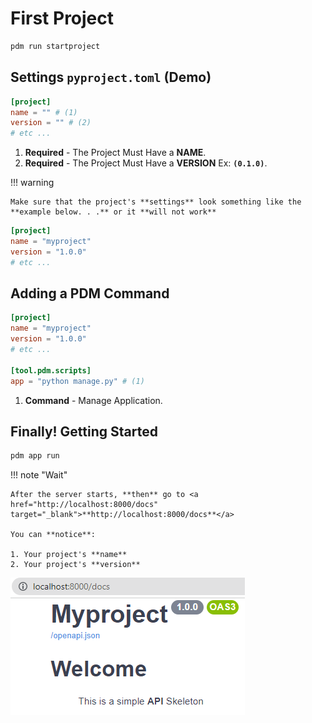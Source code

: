 # First **Project**

```sh
pdm run startproject
```

<div id="terminal-getting-started-first-project" data-termynal></div>

## Settings `pyproject.toml` (**Demo**)

```toml
[project]
name = "" # (1)
version = "" # (2)
# etc ...
```

1. **Required** - The Project Must Have a **NAME**.
2. **Required** - The Project Must Have a **VERSION** Ex: **`(0.1.0)`**.

!!! warning

    Make sure that the project's **settings** look something like the **example below. . .** or it **will not work**

```toml title="pyproject.toml"
[project]
name = "myproject"
version = "1.0.0"
# etc ...
```

## Adding a **PDM Command**

```toml title="pyproject.toml"
[project]
name = "myproject"
version = "1.0.0"
# etc ...

[tool.pdm.scripts]
app = "python manage.py" # (1)
```

1. **Command** - Manage Application.

## Finally! **Getting Started**

```sh
pdm app run
```

<div id="terminal-getting-started-first-project-app" data-termynal></div>

!!! note "Wait"

    After the server starts, **then** go to <a href="http://localhost:8000/docs" target="_blank">**http://localhost:8000/docs**</a>

    You can **notice**:

    1. Your project's **name**
    2. Your project's **version**

![Screenshot](img/docs.png)
